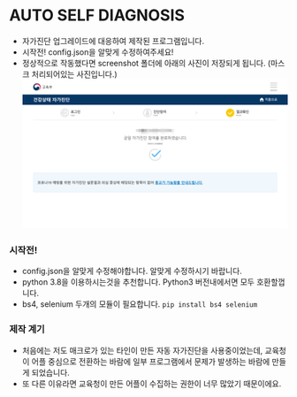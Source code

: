 # AUTO SELF DIAGNOSIS
* 자가진단 업그레이드에 대응하여 제작된 프로그램입니다.
* 시작전! config.json을 알맞게 수정하여주세요!
* 정상적으로 작동했다면 screenshot 폴더에 아래의 사진이 저장되게 됩니다. (마스크 처리되어있는 사진입니다.)
![스크린샷](screenshot.png)

### 시작전!
* config.json을 알맞게 수정해야합니다. 알맞게 수정하시기 바랍니다.
* python 3.8을 이용하시는것을 추천합니다. Python3 버전내에서면 모두 호환할껍니다.
* bs4, selenium 두개의 모듈이 필요합니다. 
```pip install bs4 selenium```

### 제작 계기
* 처음에는 저도 매크로가 있는 타인이 만든 자동 자가진단을 사용중이었는데, 교육청이 어플 중심으로 전환하는 바람에 일부 프로그램에서 문제가 발생하는 바람에 만들게 되었습니다.
* 또 다른 이유라면 교육청이 만든 어플이 수집하는 권한이 너무 많았기 때문이에요.